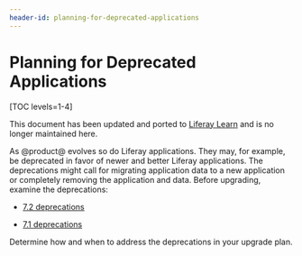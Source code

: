 ```yaml
---
header-id: planning-for-deprecated-applications
---
```


# Planning for Deprecated Applications

[TOC levels=1-4]

<aside class="alert alert-info">
  <span class="wysiwyg-color-blue120">This document has been updated and ported to <a href="https://learn.liferay.com/dxp/7.x/en/installation-and-upgrades/upgrading-liferay/reference/deprecations-in-liferay-dxp-7-2.html">Liferay Learn</a> and is no longer maintained here.</span>
</aside>

As @product@ evolves so do Liferay applications. They may, for example, be
deprecated in favor of newer and better Liferay applications. The deprecations
might call for migrating application data to a new application or completely
removing the application and data. Before upgrading, examine the deprecations:

-   [7.2 deprecations](/docs/7-2/deploy/-/knowledge_base/d/deprecated-apps-in-7-2-what-to-do)

-   [7.1 deprecations](/docs/7-1/deploy/-/knowledge_base/d/deprecated-apps-in-7-1-what-to-do)

Determine how and when to address the deprecations in your upgrade plan. 
